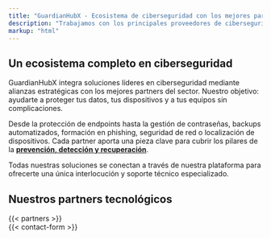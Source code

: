 ```yaml
---
title: "GuardianHubX - Ecosistema de ciberseguridad con los mejores partners"
description: "Trabajamos con los principales proveedores de ciberseguridad para ofrecer soluciones fiables, potentes y complementarias: contraseñas, backups, phishing, antivirus, MDM y más."
markup: "html"
---
```


<main class="container my-5">

  <!-- About Section -->
  <section class="about mb-5">
    <h2 class="text-center mb-4">Un ecosistema completo en ciberseguridad</h2>
    <p class="text-center">
      GuardianHubX integra soluciones líderes en ciberseguridad mediante alianzas estratégicas con los mejores partners del sector. Nuestro objetivo: ayudarte a proteger tus datos, tus dispositivos y a tus equipos sin complicaciones.
    </p>
    <p class="text-center">
      Desde la protección de endpoints hasta la gestión de contraseñas, backups automatizados, formación en phishing, seguridad de red o localización de dispositivos. Cada partner aporta una pieza clave para cubrir los pilares de la <strong><a href="/es/objetivos-ciberseguridad/">prevención, detección y recuperación</a></strong>.
    </p>
    <p class="text-center">
      Todas nuestras soluciones se conectan a través de nuestra plataforma para ofrecerte una única interlocución y soporte técnico especializado.
    </p>
  </section>

  <!-- Partners / Solutions Section -->
  <section class="solutions mb-5">
    <h2 class="text-center mb-4">Nuestros partners tecnológicos</h2>
    <div class="row text-center">
      {{< partners >}}
    </div>
  </section>

  <!-- Contact Section -->
  <div id="contact"></div>
  <section class="contact-section mb-5">
    {{< contact-form >}}
  </section>

</main>